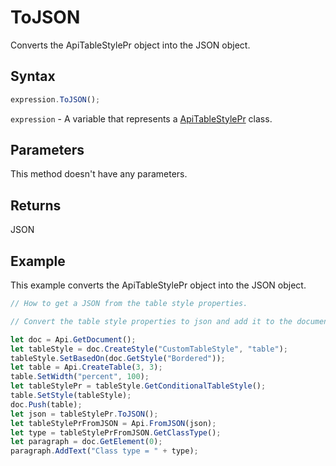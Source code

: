 # ToJSON

Converts the ApiTableStylePr object into the JSON object.

## Syntax

```javascript
expression.ToJSON();
```

`expression` - A variable that represents a [ApiTableStylePr](../ApiTableStylePr.md) class.

## Parameters

This method doesn't have any parameters.

## Returns

JSON

## Example

This example converts the ApiTableStylePr object into the JSON object.

```javascript editor-docx
// How to get a JSON from the table style properties.

// Convert the table style properties to json and add it to the document.

let doc = Api.GetDocument();
let tableStyle = doc.CreateStyle("CustomTableStyle", "table");
tableStyle.SetBasedOn(doc.GetStyle("Bordered"));
let table = Api.CreateTable(3, 3);
table.SetWidth("percent", 100);
let tableStylePr = tableStyle.GetConditionalTableStyle();
table.SetStyle(tableStyle);
doc.Push(table);
let json = tableStylePr.ToJSON();
let tableStylePrFromJSON = Api.FromJSON(json);
let type = tableStylePrFromJSON.GetClassType();
let paragraph = doc.GetElement(0);
paragraph.AddText("Class type = " + type);
```
